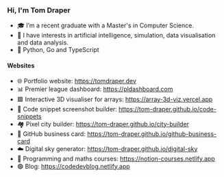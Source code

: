 ### Hi, I'm Tom Draper
- 🎓 I’m a recent graduate with a Master's in Computer Science.
- 👀 I have interests in artificial intelligence, simulation, data visualisation and data analysis.
- 💙 Python, Go and TypeScript
#### Websites
- 🌐 Portfolio website:                    https://tomdraper.dev
- 📊 Premier league dashboard: https://pldashboard.com
- 🟩 Interactive 3D visualiser for arrays:                 https://array-3d-viz.vercel.app
- 📸 Code snippet screenshot builder: https://tom-draper.github.io/code-snippets
- 🏘️ Pixel city builder:                  https://tom-draper.github.io/city-builder
- 🪪 GitHub business card: https://tom-draper.github.io/github-business-card
- ☁️ Digital sky generator: https://tom-draper.github.io/digital-sky
- 📖 Programming and maths courses:       https://notion-courses.netlify.app
- 🟢 Blog:                                https://codedevblog.netlify.app

